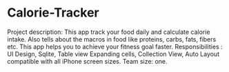 # Calorie-Tracker
Project description: This app track your food daily and calculate calorie intake. Also tells about the macros in food like proteins, carbs, fats, fibers etc. This app helps you to achieve your fitness goal faster.
Responsibilities : UI Design, Sqlite, Table view Expanding cells, Collection View, Auto Layout compatible with all iPhone screen sizes.
Team size: one.
